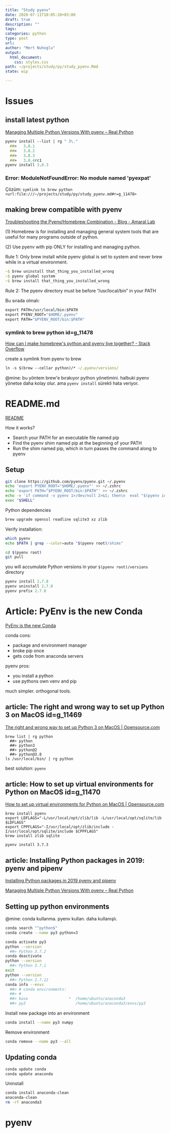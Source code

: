 ```yaml
---
title: "Study pyenv"
date: 2020-07-11T10:05:10+03:00 
draft: true
description: ""
tags:
categories: python
type: post
url:
author: "Mert Nuhoglu"
output:
  html_document:
    css: styles.css
path: ~/projects/study/py/study_pyenv.Rmd
state: wip

---
```


# Issues

## install latest python

[Managing Multiple Python Versions With pyenv – Real Python](https://realpython.com/intro-to-pyenv/#using-pyenv-to-install-python)

```clojure
pyenv install --list | rg " 3\."
  ##>   3.8.1
  ##>   3.8.2
  ##>   3.8.3
  ##>   3.8.4rc1
pyenv install 3.8.3
```

### Error: ModuleNotFoundError: No module named 'pyexpat'

Çözüm: `symlink to brew python  <url:file:///~/projects/study/py/study_pyenv.md#r=g_11478>`

## making brew compatible with pyenv

[Troubleshooting the Pyenv/Homebrew Combination - Blog - Amaral Lab](https://amaral.northwestern.edu/blog/troubleshooting-pyenv)

(1) Homebrew is for installing and managing general system tools that are useful for many programs outside of python. 

(2) Use pyenv with pip ONLY for installing and managing python.

Rule 1: Only brew install while pyenv global is set to system and never brew while in a virtual environment.

```clojure
~$ brew uninstall that_thing_you_installed_wrong
~$ pyenv global system
~$ brew install that_thing_you_installed_wrong
```

Rule 2: The pyenv directory must be before “/usr/local/bin” in your PATH

Bu sırada olmalı:

```clojure
export PATH=/usr/local/bin:$PATH
export PYENV_ROOT="$HOME/.pyenv"
export PATH="$PYENV_ROOT/bin:$PATH"
```

### symlink to brew python  id=g_11478

[How can I make homebrew's python and pyenv live together? - Stack Overflow](https://stackoverflow.com/questions/30499795/how-can-i-make-homebrews-python-and-pyenv-live-together)

create a symlink from pyenv to brew

```clojure
ln -s $(brew --cellar python)/* ~/.pyenv/versions/
```

@mine: bu yöntem brew'e bırakıyor python yönetimini. halbuki pyenv yönetse daha kolay olur. ama `pyenv install` sürekli hata veriyor.

# README.md

[README](https://github.com/pyenv/pyenv)

How it works?

- Search your PATH for an executable file named pip
- Find the pyenv shim named pip at the beginning of your PATH
- Run the shim named pip, which in turn passes the command along to pyenv

## Setup

```bash
git clone https://github.com/pyenv/pyenv.git ~/.pyenv
echo 'export PYENV_ROOT="$HOME/.pyenv"' >> ~/.zshrc
echo 'export PATH="$PYENV_ROOT/bin:$PATH"' >> ~/.zshrc
echo -e 'if command -v pyenv 1>/dev/null 2>&1; then\n  eval "$(pyenv init -)"\nfi' >> ~/.zshrc
exec "$SHELL"
```

Python dependencies

```bash
brew upgrade openssl readline sqlite3 xz zlib
```

Verify installation:

```bash
which pyenv
echo $PATH | grep --color=auto "$(pyenv root)/shims"
```

```bash
cd $(pyenv root)
git pull
```

you will accumulate Python versions in your `$(pyenv root)/versions` directory

```clojure
pyenv install 2.7.8
pyenv uninstall 2.7.8
pyenv prefix 2.7.8
```

# Article: PyEnv is the new Conda

[PyEnv is the new Conda](https://bastibe.de/2017-11-20-pyenv.html)

conda cons:

- package and environment manager
- broke pip once
- gets code from anaconda servers

pyenv pros:

- you install a python
- use pythons own venv and pip

much simpler. orthogonal tools. 

## article: The right and wrong way to set up Python 3 on MacOS  id=g_11469

[The right and wrong way to set up Python 3 on MacOS | Opensource.com](https://opensource.com/article/19/5/python-3-default-mac)

``` 
brew list | rg python
  ##> python
  ##> python3
  ##> python@2
  ##> python@3.8
ls /usr/local/bin/ | rg python
``` 

best solution: `pyenv`

## article: How to set up virtual environments for Python on MacOS  id=g_11470

[How to set up virtual environments for Python on MacOS | Opensource.com](https://opensource.com/article/19/6/python-virtual-environments-mac)

``` 
brew install pyenv
export LDFLAGS="-L/usr/local/opt/zlib/lib -L/usr/local/opt/sqlite/lib $LDFLAGS"
export CPPFLAGS="-I/usr/local/opt/zlib/include -I/usr/local/opt/sqlite/include $CPPFLAGS"
brew install zlib sqlite
``` 

``` 
pyenv install 3.7.3
``` 

## article: Installing Python packages in 2019: pyenv and pipenv

[Installing Python packages in 2019 pyenv and pipenv](https://gioele.io/pyenv-pipenv)

[Managing Multiple Python Versions With pyenv – Real Python](https://realpython.com/intro-to-pyenv/)

## Setting up python environments 

@mine: conda kullanma. pyenv kullan. daha kullanışlı.

``` bash
conda search "^python$"
conda create --name py3 python=3
``` 

``` bash
conda activate py3
python --version
  ##> Python 3.7.2
conda deactivate 
python --version
  ##> Python 3.7.1
exit
python --version
  ##> Python 2.7.12
conda info --envs
  ##> # conda environments:
  ##> #
  ##> base                  *  /home/ubuntu/anaconda3
  ##> py3                      /home/ubuntu/anaconda3/envs/py3

``` 

Install new package into an environment

``` bash
conda install --name py3 numpy
``` 

Remove environment

``` bash
conda remove --name py3 --all
``` 

## Updating conda

``` bash
conda update conda
conda update anaconda
``` 

Uninstall

``` bash
conda install anaconda-clean
anaconda-clean
rm -rf anaconda3
``` 

# pyenv


